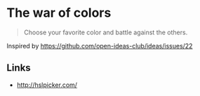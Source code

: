 # The war of colors

> Choose your favorite color and battle against the others.

Inspired by https://github.com/open-ideas-club/ideas/issues/22

## Links

- http://hslpicker.com/
